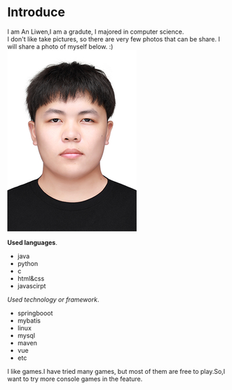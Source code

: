 # Introduce
I am An Liwen,I am a gradute, I majored in computer science. </br> 
I don't like take pictures, so there are very few photos that can be share. I will share a photo of myself below. :) </br>
![my photos](https://github.com/gtb-2022-an-liwen/.github/blob/main/assert/me.jpg)</br>

**Used languages**.</br>
- java
- python
- c
- html&css
- javascirpt

*Used technology or framework*.</br>
- springbooot
- mybatis
- linux
- mysql
- maven
- vue
- etc

I like games.I have tried many games, but most of them are free to play.So,I want to try more console games in the feature.</br>


